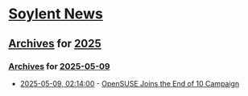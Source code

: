 # [Soylent News](../../../README.md)

## [Archives](../../index.md) for [2025](../index.md)

### [Archives](../../index.md) for [2025-05-09](index.md)

* [2025-05-09, 02:14:00](https://soylentnews.org/article.pl?sid=25/05/07/1352238&from=rss) - [OpenSUSE Joins the End of 10 Campaign](https://soylentnews.org/article.pl?sid=25/05/07/1352238&from=rss)
